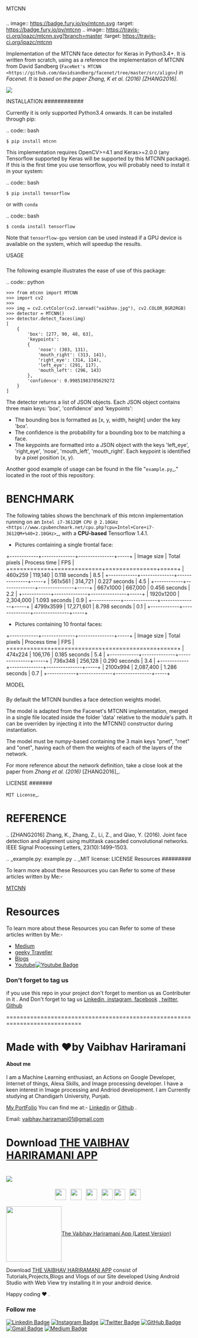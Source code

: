 MTCNN
#####

.. image:: https://badge.fury.io/py/mtcnn.svg
    :target: https://badge.fury.io/py/mtcnn
.. image:: https://travis-ci.org/ipazc/mtcnn.svg?branch=master
    :target: https://travis-ci.org/ipazc/mtcnn


Implementation of the MTCNN face detector for Keras in Python3.4+. It is written from scratch, using as a reference the implementation of
MTCNN from David Sandberg (`FaceNet's MTCNN <https://github.com/davidsandberg/facenet/tree/master/src/align>`_) in Facenet. It is based on the paper *Zhang, K et al. (2016)* [ZHANG2016]_.

<img src="https://raw.githubusercontent.com/vaibhavhariaramani/mtcnn/master/result.jpg">


INSTALLATION
############

Currently it is only supported Python3.4 onwards. It can be installed through pip:

.. code:: bash

    $ pip install mtcnn

This implementation requires OpenCV>=4.1 and Keras>=2.0.0 (any Tensorflow supported by Keras will be supported by this MTCNN package).
If this is the first time you use tensorflow, you will probably need to install it in your system:

.. code:: bash

    $ pip install tensorflow

or with `conda`

.. code:: bash

    $ conda install tensorflow

Note that `tensorflow-gpu` version can be used instead if a GPU device is available on the system, which will speedup the results.

USAGE
#####

The following example illustrates the ease of use of this package:


.. code:: python

    >>> from mtcnn import MTCNN
    >>> import cv2
    >>>
    >>> img = cv2.cvtColor(cv2.imread("vaibhav.jpg"), cv2.COLOR_BGR2RGB)
    >>> detector = MTCNN()
    >>> detector.detect_faces(img)
    [
        {
            'box': [277, 90, 48, 63],
            'keypoints':
            {
                'nose': (303, 131),
                'mouth_right': (313, 141),
                'right_eye': (314, 114),
                'left_eye': (291, 117),
                'mouth_left': (296, 143)
            },
            'confidence': 0.99851983785629272
        }
    ]

The detector returns a list of JSON objects. Each JSON object contains three main keys: 'box', 'confidence' and 'keypoints':

- The bounding box is formatted as [x, y, width, height] under the key 'box'.
- The confidence is the probability for a bounding box to be matching a face.
- The keypoints are formatted into a JSON object with the keys 'left_eye', 'right_eye', 'nose', 'mouth_left', 'mouth_right'. Each keypoint is identified by a pixel position (x, y).

Another good example of usage can be found in the file "`example.py`_." located in the root of this repository.

BENCHMARK
=========

The following tables shows the benchmark of this mtcnn implementation running on an `Intel i7-3612QM CPU @ 2.10GHz <https://www.cpubenchmark.net/cpu.php?cpu=Intel+Core+i7-3612QM+%40+2.10GHz>`_, with a **CPU-based** Tensorflow 1.4.1.

 - Pictures containing a single frontal face:

+------------+--------------+---------------+-----+
| Image size | Total pixels | Process time  | FPS |
+============+==============+===============+=====+
| 460x259    | 119,140      | 0.118 seconds | 8.5 |
+------------+--------------+---------------+-----+
| 561x561    | 314,721      | 0.227 seconds | 4.5 |
+------------+--------------+---------------+-----+
| 667x1000   | 667,000      | 0.456 seconds | 2.2 |
+------------+--------------+---------------+-----+
| 1920x1200  | 2,304,000    | 1.093 seconds | 0.9 |
+------------+--------------+---------------+-----+
| 4799x3599  | 17,271,601   | 8.798 seconds | 0.1 |
+------------+--------------+---------------+-----+

 - Pictures containing 10 frontal faces:

+------------+--------------+---------------+-----+
| Image size | Total pixels | Process time  | FPS |
+============+==============+===============+=====+
| 474x224    | 106,176      | 0.185 seconds | 5.4 |
+------------+--------------+---------------+-----+
| 736x348    | 256,128      | 0.290 seconds | 3.4 |
+------------+--------------+---------------+-----+
| 2100x994   | 2,087,400    | 1.286 seconds | 0.7 |
+------------+--------------+---------------+-----+

MODEL
#####

By default the MTCNN bundles a face detection weights model.

The model is adapted from the Facenet's MTCNN implementation, merged in a single file located inside the folder 'data' relative
to the module's path. It can be overriden by injecting it into the MTCNN() constructor during instantiation.

The model must be numpy-based containing the 3 main keys "pnet", "rnet" and "onet", having each of them the weights of each of the layers of the network.

For more reference about the network definition, take a close look at the paper from *Zhang et al. (2016)* [ZHANG2016]_.

LICENSE
#######

`MIT License`_.


REFERENCE
=========

.. [ZHANG2016] Zhang, K., Zhang, Z., Li, Z., and Qiao, Y. (2016). Joint face detection and alignment using multitask cascaded convolutional networks. IEEE Signal Processing Letters, 23(10):1499–1503.

.. _example.py: example.py
.. _MIT license: LICENSE
Resources 
#########

To learn more about these Resources you can Refer to some of these articles written by Me:-

[MTCNN](https://sites.google.com/view/geeky-traveller/computer-vision/face-detection-using-mtcnn)

# Resources 

To learn more about these Resources you can Refer to some of these articles written by Me:-

- [Medium](https://medium.com/geeky-bawa)
- [geeky Traveller](https://sites.google.com/view/geeky-traveller/)
- [Blogs](https://github.com/vaibhavhariaramani/blogs)
- [Youtube](https://www.youtube.com/channel/UCy7amUpLnsRLEMIaJGGBYog)[![Youtube Badge](https://img.shields.io/badge/-Geeky_Bawa-1ca0f1?style=flat-circle&labelColor=d54b3d&logo=youtube&logoColor=white&link=https://www.youtube.com/channel/UCy7amUpLnsRLEMIaJGGBYog)](https://www.youtube.com/channel/UCy7amUpLnsRLEMIaJGGBYog)

### Don't forget to tag us

if you use this repo in  your project don't forget to mention us as Contributer in it . And Don't forget to tag us [Linkedin](https://www.linkedin.com/in/vaibhav-hariramani-087488186/),[ instagram](https://www.instagram.com/geeky_baba_/?hl=en),[ facebook](https://www.facebook.com/jayesh.hariramani.3) ,[ twitter](https://www.linkedin.com/in/vaibhav-hariramani-087488186/), [ Github](https://github.com/vaibhavhariaramani) 

============================================================================
# Made with ❤️by Vaibhav Hariramani
#### About me

I am a Machine Learning enthusiast, an Actions on Google Developer, Internet of things, Alexa Skills, and Image processing developer.
I have a keen interest in Image processing and Andriod development.
I am Currently studying at  Chandigarh University, Punjab.

[My PortFolio](https://vaibhavhariaramani.github.io/)
You can find me at:-
[Linkedin](https://www.linkedin.com/in/vaibhav-hariramani-087488186/) or [Github](https://github.com/vaibhavhariaramani) .

Email: [vaibhav.hariramani01@gmail.com](mailto:vaibhav.hariramani01@gmail.com)


# Download [THE VAIBHAV HARIRAMANI APP](https://github.com/vaibhavhariaramani/The-Vaibhav-Hariramani-App/raw/master/vaibhav%20hariramani%20app.apk)

# [<img src="https://github.com/vaibhavhariaramani/vaibhavhariaramani/blob/master/icon/gh-bannner-light.png">](https://github.com/vaibhavhariaramani/The-Vaibhav-Hariramani-App/raw/master/vaibhav%20hariramani%20app.apk) 
<p align='center'>
<a href="https://www.linkedin.com/in/vaibhav-hariramani-087488186/"><img height="30" src="https://github.com/vaibhavhariaramani/vaibhavhariaramani/blob/master/icon/linkedin.png"></a>&nbsp;&nbsp;
<a href="https://twitter.com/vaibhavhariram2"><img height="30" src="https://github.com/vaibhavhariaramani/vaibhavhariaramani/blob/master/icon/twitter.png"></a>&nbsp;&nbsp;
<a href="https://www.instagram.com/vaibhav.hariramani/?hl=en"><img height="30" src="https://github.com/vaibhavhariaramani/vaibhavhariaramani/blob/master/icon/instagram.jpg"></a>&nbsp;&nbsp;
<a href="https://www.buymeacoffee.com/vaibhavJii"><img height="30" src="https://github.com/vaibhavhariaramani/vaibhavhariaramani/blob/master/icon/by-me-a-coffee.png"></a>
<a href="https://wa.me/+917790991077"><img height="30" src="https://github.com/vaibhavhariaramani/vaibhavhariaramani/blob/master/icon/whatsapp.png"></a>&nbsp;&nbsp;
<a href="mailto:vaibhav.hariramani01@gmail.com"><img height="30" src="https://github.com/vaibhavhariaramani/vaibhavhariaramani/blob/master/icon/email.png"></a>&nbsp;&nbsp;
</p>


[<img width="150" align='center' src="https://archive.org/download/download-button-png/download-button-png.png">The Vaibhav Hariramani App (Latest Version) ](https://github.com/vaibhavhariaramani/The-Vaibhav-Hariramani-App/raw/master/vaibhav%20hariramani%20app.apk)

Download [THE VAIBHAV HARIRAMANI APP](https://github.com/vaibhavhariaramani/The-Vaibhav-Hariramani-App/raw/master/vaibhav%20hariramani%20app.apk) consist of Tutorials,Projects,Blogs and Vlogs of our Site developed Using Android Studio with Web View try installing it in your android device.

Happy coding ❤️ .

### Follow me
  
[![Linkedin Badge](https://img.shields.io/badge/-VaibhavHariramani-blue?style=flat-circle&logo=Linkedin&logoColor=white&link=https://www.linkedin.com/in/vaibhav-hariramani-087488186/)](https://www.linkedin.com/in/vaibhav-hariramani-087488186/) [![Instagram Badge](https://img.shields.io/badge/-VaibhavHariramani-e02c73?style=flat-circle&labelColor=e02c73&logo=Instagram&logoColor=white&link=https://www.instagram.com/vaibhav.hariramani/?hl=en)](https://www.instagram.com/vaibhav.hariramani/?hl=en) [![Twitter Badge](https://img.shields.io/badge/-VaibhavHariramani-1ca0f1?style=flat-circle&labelColor=1ca0f1&logo=twitter&logoColor=white&link=https://twitter.com/vaibhavhariram2)](https://twitter.com/vaibhavhariram2) [![GitHub Badge](https://img.shields.io/badge/-@Vaibhavhariaramani-24292e?style=flat-circle&labelColor=24292e&logo=github&logoColor=white&link=https://github.com/vaibhavhariaramani)](https://github.com/vaibhavhariaramani) [![Gmail Badge](https://img.shields.io/badge/-VaibhavHariramani-d54b3d?style=flat-circle&labelColor=d54b3d&logo=gmail&logoColor=white&link=mailto:vaibhav.hariramani01@gmail.com)](mailto:vaibhav.hariramani01@gmail.com) [![Medium Badge](https://img.shields.io/badge/-VaibhavHariramani-d54b3d?style=flat-circle&labelColor=d54b3d&logo=medium&logoColor=white&link=https://medium.com/geeky-bawa)](https://medium.com/geeky-bawa) 

